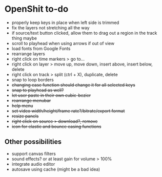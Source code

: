 # OpenShit to-do

- properly keep keys in place when left side is trimmed
- fix the layers not stretching all the way
- if source/text button clicked, allow them to drag out a region in the track thing maybe
- scroll to playhead when using arrows if out of view
- load fonts from Google Fonts
- rearrange layers
- right click on time markers > go to...
- right click on layer > move up, move down, insert above, insert below, delete
- right click on track > split (ctrl + X), duplicate, delete
- snap to loop borders
- ~~changing ease function should change it for all selected keys~~
- ~~snap to playhead as well?~~
- ~~let user paste in their own cubic-bezier~~
- ~~rearrange menubar~~
- ~~help menu~~
- ~~set video width/height/frame rate?/bitrate/export format~~
- ~~resize panels~~
- ~~right click on source > download?, remove~~
- ~~icon for elastic and bounce easing functions~~

## Other possibilities

- support canvas filters
- sound effects? or at least gain for volume > 100%
- integrate audio editor
- autosave using cache (might be a bad idea)

